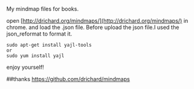 My mindmap files for books.

open [http://drichard.org/mindmaps/](http://drichard.org/mindmaps/) in chrome. and load the .json file.
Before upload the json file.I used the json_reformat to format it.

    sudo apt-get install yajl-tools
    or
    sudo yum install yajl

enjoy yourself!

##thanks
https://github.com/drichard/mindmaps

